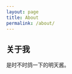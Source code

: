 ```yaml
---
layout: page
title: About
permalink: /about/
---
```

<span id="htmer_time" style="color: red;"></span>
## 关于我
是时不时鸽一下的明天酱。
